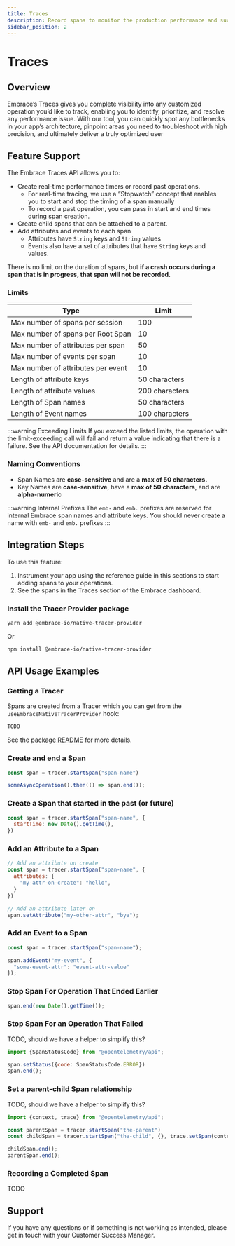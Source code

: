 ```yaml
---
title: Traces
description: Record spans to monitor the production performance and success rates of operations within your mobile app.
sidebar_position: 2
---
```

# Traces

## Overview

Embrace’s Traces gives you complete visibility into any customized operation you’d like to track, enabling you to identify, prioritize, and resolve any performance issue. With our tool, you can quickly spot any bottlenecks in your app’s architecture, pinpoint areas you need to troubleshoot with high precision, and ultimately deliver a truly optimized user

## Feature Support

The Embrace Traces API allows you to:

- Create real-time performance timers or record past operations.
    - For real-time tracing, we use a “Stopwatch” concept that enables you to start and stop the timing of a span manually
    - To record a past operation, you can pass in start and end times during span creation.
- Create child spans that can be attached to a parent.
- Add attributes and events to each span
    - Attributes have `String` keys and `String` values
    - Events also have a set of attributes that have `String` keys and values.

There is no limit on the duration of spans, but **if a crash occurs during a span that is in progress, that span will not be recorded.**

### Limits

| Type                               | Limit          |
|------------------------------------|----------------|
| Max number of spans per session    | 100            |
| Max number of spans per Root Span  | 10             |
| Max number of attributes per span  | 50             |
| Max number of events per span      | 10             |
| Max number of attributes per event | 10             |
| Length of attribute keys           | 50 characters  |
| Length of attribute values         | 200 characters |
| Length of Span names               | 50 characters  |
| Length of Event names              | 100 characters |

:::warning Exceeding Limits
If you exceed the listed limits, the operation with the limit-exceeding call will fail and return a value indicating that there is a failure. See the API documentation for details.
:::

### Naming Conventions

- Span Names are **case-sensitive** and are a **max of 50 characters.**
- Key Names are **case-sensitive**, have a **max of 50 characters**, and are **alpha-numeric**

:::warning Internal Prefixes
The `emb-` and `emb.` prefixes are reserved for internal Embrace span names and attribute keys. You should never create a name with `emb-` and `emb.` prefixes
:::

## Integration Steps

To use this feature:

1. Instrument your app using the reference guide in this sections to start adding spans to your operations.
2. See the spans in the Traces section of the Embrace dashboard.

### Install the Tracer Provider package

```sh
yarn add @embrace-io/native-tracer-provider
```

Or

```sh
npm install @embrace-io/native-tracer-provider
```

## API Usage Examples

### Getting a Tracer

Spans are created from a Tracer which you can get from the `useEmbraceNativeTracerProvider` hook:

```javascript
TODO
```

See the [package README](https://github.com/embrace-io/embrace-react-native-sdk/tree/main/packages/react-native-tracer-provider)
for more details.

### Create and end a Span

```javascript
const span = tracer.startSpan("span-name")

someAsyncOperation().then(() => span.end());
```

### Create a Span that started in the past (or future)

```javascript
const span = tracer.startSpan("span-name", {
  startTime: new Date().getTime(),
})
```

### Add an Attribute to a Span

```javascript
// Add an attribute on create
const span = tracer.startSpan("span-name", {
  attributes: {
    "my-attr-on-create": "hello",
  }
})

// Add an attribute later on
span.setAttribute("my-other-attr", "bye");
```

### Add an Event to a Span

```javascript
const span = tracer.startSpan("span-name");

span.addEvent("my-event", {
  "some-event-attr": "event-attr-value"
});
```

### Stop Span For Operation That Ended Earlier

```javascript
span.end(new Date().getTime());
```

### Stop Span For an Operation That Failed

TODO, should we have a helper to simplify this?

```javascript
import {SpanStatusCode} from "@opentelemetry/api";

span.setStatus({code: SpanStatusCode.ERROR})
span.end();
```

### Set a parent-child Span relationship

TODO, should we have a helper to simplify this?

```javascript
import {context, trace} from "@opentelemetry/api";

const parentSpan = tracer.startSpan("the-parent")
const childSpan = tracer.startSpan("the-child", {}, trace.setSpan(context.active(), parentSpan));

childSpan.end();
parentSpan.end();
```

### Recording a Completed Span

TODO


## Support

If you have any questions or if something is not working as intended, please get in touch with your Customer Success Manager.
